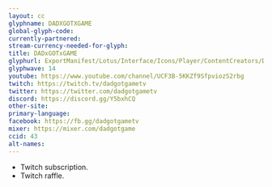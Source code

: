```yaml
---
layout: cc
glyphname: DADXGOTXGAME
global-glyph-code:
currently-partnered:
stream-currency-needed-for-glyph:
title: DADxGOTxGAME
glyphurl: ExportManifest/Lotus/Interface/Icons/Player/ContentCreators/DadXGotXGame.png
glyphwave: 14
youtube: https://www.youtube.com/channel/UCF3B-5KKZf9SfpviozS2rbg
twitch: https://twitch.tv/dadgotgametv
twitter: https://twitter.com/dadgotgametv
discord: https://discord.gg/Y5bxhCQ
other-site:
primary-language:
facebook: https://fb.gg/dadgotgametv
mixer: https://mixer.com/dadgotgame
ccid: 43
alt-names:
---
```

* Twitch subscription.
* Twitch raffle.
